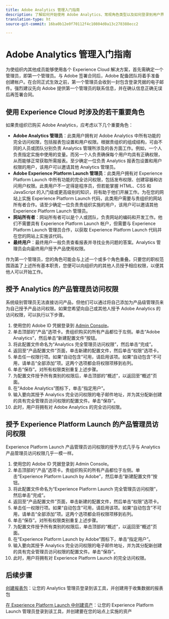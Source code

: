 ```yaml
---
title: Adobe Analytics 管理入门指南
description: 了解如何开始使用 Adobe Analytics、常规角色类型以及如何登录到用户界面。
translation-type: ht
source-git-commit: 16ba0b12e0f70112f4c10804d0a13c278388ecc2

---
```



# Adobe Analytics 管理入门指南

为使组织内其他成员能够使用各个 Experience Cloud 解决方案，首先需确定一个管理员，即第一个管理员。与 Adobe 签署合同后，Adobe 配备团队将着手准备创建帐户。在合同正式生效之前，第一个管理员会收到一封包含登录凭据的电子邮件。强烈建议先向 Adobe 提供第一个管理员的联系信息，并在确认信息正确无误后再签署合同。

## 使用 Experience Cloud 时涉及的若干重要角色

如果贵组织已购买 Adobe Analytics，应考虑以下几个重要角色：

- **Adobe Analytics 管理员**：此类用户拥有对 Adobe Analytics 中所有功能的完全访问权限，包括报表包设置和用户权限。根据贵组织的组成结构，可由不同的人员或团队分别负责 Analytics 管理所涉及的各方面工作。例如，一个人负责指定实施中使用的变量。而另一个人负责确保每个用户均具有正确权限，从而能够正常获取所需报表。至少确定一位负责 Analytics 报表包设置和用户权限的用户，该用户可以邀请其他 Analytics 管理员。
- **Adobe Experience Platform Launch 管理员**：此类用户拥有对 Experience Platform Launch 中所有功能的完全访问权限，包括发布权限、创建容器和访问用户权限。此类用户不一定得是程序员，但若能掌握 HTML、CSS 和 JavaScript 的入门级或更高级别的知识，将有助于他们开展工作。为在您的网站上实施 Experience Platform Launch 代码，此类用户需要与贵组织的网站所有者合作。请至少确定一位负责贵组织实施的用户，该用户可以邀请其他 Experience Platform Launch 管理员。
- **网站所有者**：网站所有者可以是个人或团队，负责网站的编码和开发工作。他们不需要具有 Experience Platform Launch 帐户，但需要与 Experience Platform Launch 管理员合作，以获取 Experience Platform Launch 代码并在您的网站上实施该代码。
- **最终用户**：最终用户一般负责查看报表并寻找业务问题的答案。Analytics 管理员会向最终用户授予产品使用权限。

作为第一个管理员，您的角色可能会与上述一个或多个角色重叠。只要您的职权范围涵盖了上述所有基本职责，您便可以向组织内的其他人员授予相应权限，以便其他人可以开始工作。

## 授予 Analytics 的产品管理员访问权限

系统级别管理员无法直接访问产品，但他们可以通过将自己添加为产品级管理员来为自己授予产品访问权限。如果您希望向自己或其他人授予 Adobe Analytics 的访问权限，可以执行以下步骤。

1. 使用您的 Adobe ID 凭据登录到 [Admin Console](https://adminconsole.adobe.com/)。
1. 单击顶部的“产品”选项卡。贵组织购买的所有产品都位于左侧。单击“Adobe Analytics”，然后单击“新建配置文件”按钮。
1. 将此配置文件命名为“Analytics 完全管理员访问权限”，然后单击“完成”。
1. 返回至“产品配置文件”页面，单击新建的配置文件，然后单击“权限”选项卡。
1. 单击任一权限行项。如果“自动包含”可用，请启用该项。如果“自动包含”不可用，请单击“全部添加”项。这两个选项都会将权限项移到右列。
1. 单击“保存”。对所有权限类别重复上述步骤。
1. 为配置文件授予所有类别的权限后，单击顶部的“概述”，以返回至“概述”页面。
1. 在“Adobe Analytics”图标下，单击“指定用户”。
1. 输入要向其授予 Analytics 完全访问权限的电子邮件地址，并为其分配新创建的具有完全管理员访问权限的配置文件。单击“保存”。
1. 此时，用户将拥有对 Adobe Analytics 的完全访问权限。

## 授予 Experience Platform Launch 的产品管理员访问权限

Experience Platform Launch 产品管理员访问权限的授予方式几乎与 Analytics 产品管理员访问权限几乎一模一样。

1. 使用您的 Adobe ID 凭据登录到 Admin Console。
1. 单击顶部的“产品”选项卡。贵组织购买的所有产品都位于左侧。单击“Experience Platform Launch by Adobe”，然后单击“新建配置文件”按钮。
1. 将此配置文件命名为“Experience Platform Launch 完全管理员访问权限”，然后单击“完成”。
1. 返回至“产品配置文件”页面，单击新建的配置文件，然后单击“权限”选项卡。
1. 单击任一权限行项。如果“自动包含”可用，请启用该项。如果“自动包含”不可用，请单击“全部添加”项。这两个选项都会将权限项移到右列。
1. 单击“保存”。对所有权限类别重复上述步骤。
1. 为配置文件授予所有类别的权限后，单击顶部的“概述”，以返回至“概述”页面。
1. 在“Experience Platform Launch by Adobe”图标下，单击“指定用户”。
1. 输入要向其授予 Analytics 完全访问权限的电子邮件地址，并为其分配新创建的具有完全管理员访问权限的配置文件。单击“保存”。
1. 此时，用户将拥有对 Experience Platform Launch 的完全访问权限。

## 后续步骤

[创建报表包](create-report-suite.md)：让您的 Analytics 管理员登录到该工具，并创建用于收集数据的报表包

[在 Experience Platform Launch 中创建资产](/help/implement/implement-with-launch/create-analytics-property.md)：让您的 Experience Platform Launch 管理员登录到该工具，并创建要在您的站点上实施的资产
